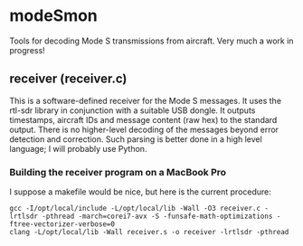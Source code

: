 modeSmon
========

Tools for decoding Mode S transmissions from aircraft. Very much a work in progress!

receiver (receiver.c)
---------------------

This is a software-defined receiver for the Mode S messages. It uses the rtl-sdr library in conjunction with a suitable USB dongle. It outputs timestamps, aircraft IDs and message content (raw hex) to the standard output. There is no higher-level decoding of the messages beyond error detection and correction. Such parsing is better done in a high level language; I will probably use Python.

### Building the receiver program on a MacBook Pro ###

I suppose a makefile would be nice, but here is the current procedure:

    gcc -I/opt/local/include -L/opt/local/lib -Wall -O3 receiver.c -lrtlsdr -pthread -march=corei7-avx -S -funsafe-math-optimizations -ftree-vectorizer-verbose=0
    clang -L/opt/local/lib -Wall receiver.s -o receiver -lrtlsdr -pthread
